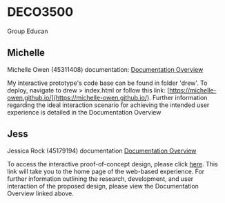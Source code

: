 # DECO3500
Group Educan

## Michelle
Michelle Owen (45311408) documentation: [Documentation Overview](https://github.com/michelle-owen/DECO3500/wiki/Documentation-Overview)

My interactive prototype's code base can be found in folder 'drew'. To deploy, navigate to drew > index.html or follow this link: [https://michelle-owen.github.io/](https://michelle-owen.github.io/). Further information regarding the ideal interaction scenario for achieving the intended user experience is detailed in the Documentation Overview

## Jess
Jessica Rock (45179194) documentation [Documentation Overview](https://github.com/michelle-owen/DECO3500/wiki/Overview---Jess)

To access the interactive proof-of-concept design, please click [here](https://jessrock.github.io/). This link will take you to the home page of the web-based experience. For further information outlining the research, development, and user interaction of the proposed design, please view the Documentation Overview linked above.
